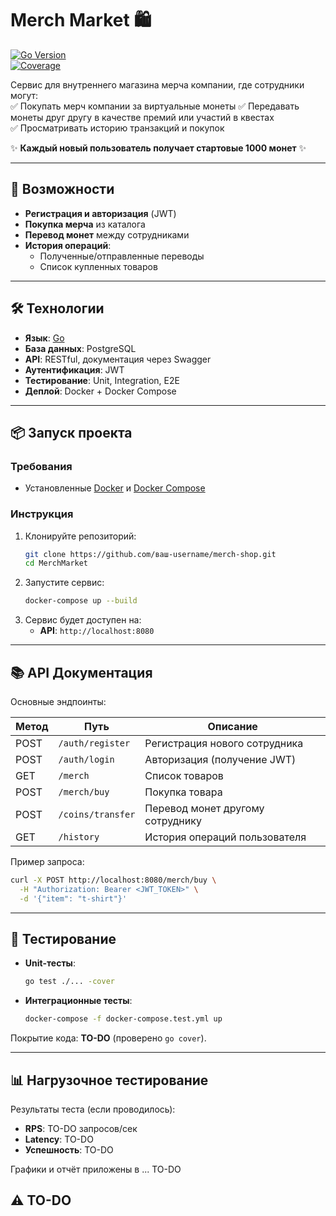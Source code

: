 # **Merch Market** 🛍️  

[![Go Version](https://img.shields.io/badge/Go-1.21+-blue)](https://golang.org/)  
[![Coverage](https://img.shields.io/badge/Coverage-TODO%25-red)](https://github.com/your-username/merch-shop)  

Сервис для внутреннего магазина мерча компании, где сотрудники могут:  
✅ Покупать мерч компании за виртуальные монеты
✅ Передавать монеты друг другу в качестве премий или участий в квестах  
✅ Просматривать историю транзакций и покупок

✨ **Каждый новый пользователь получает стартовые 1000 монет** ✨

---

## **🚀 Возможности**  

- **Регистрация и авторизация** (JWT)  
- **Покупка мерча** из каталога 
- **Перевод монет** между сотрудниками  
- **История операций**:  
  - Полученные/отправленные переводы  
  - Список купленных товаров  

---

## **🛠 Технологии**  

- **Язык**: [Go](https://go.dev/)
- **База данных**: PostgreSQL  
- **API**: RESTful, документация через Swagger
- **Аутентификация**: JWT  
- **Тестирование**: Unit, Integration, E2E  
- **Деплой**: Docker + Docker Compose  

---

## **📦 Запуск проекта**  

### **Требования**  
- Установленные [Docker](https://docs.docker.com/get-docker/) и [Docker Compose](https://docs.docker.com/compose/install/)  

### **Инструкция**  
1. Клонируйте репозиторий:  
   ```bash
   git clone https://github.com/ваш-username/merch-shop.git
   cd MerchMarket
   ```  
2. Запустите сервис:  
   ```bash
   docker-compose up --build
   ```  
3. Сервис будет доступен на:  
   - **API**: `http://localhost:8080`  

---

## **📚 API Документация**  

Основные эндпоинты:  

| Метод | Путь              | Описание                         |
| ----- | ----------------- | -------------------------------- |
| POST  | `/auth/register`  | Регистрация нового сотрудника    |
| POST  | `/auth/login`     | Авторизация (получение JWT)      |
| GET   | `/merch`          | Список товаров                   |
| POST  | `/merch/buy`      | Покупка товара                   |
| POST  | `/coins/transfer` | Перевод монет другому сотруднику |
| GET   | `/history`        | История операций пользователя    |

Пример запроса:  
```bash
curl -X POST http://localhost:8080/merch/buy \
  -H "Authorization: Bearer <JWT_TOKEN>" \
  -d '{"item": "t-shirt"}'
```

---

## **🧪 Тестирование**  

- **Unit-тесты**:  
  ```bash
  go test ./... -cover
  ```  
- **Интеграционные тесты**:  
  ```bash
  docker-compose -f docker-compose.test.yml up
  ```  

Покрытие кода: **TO-DO** (проверено `go cover`).  

---

## **📊 Нагрузочное тестирование**  

Результаты теста (если проводилось):  
- **RPS**: TO-DO запросов/сек  
- **Latency**: TO-DO  
- **Успешность**: TO-DO  

Графики и отчёт приложены в ... TO-DO  

⚠️ TO-DO
---